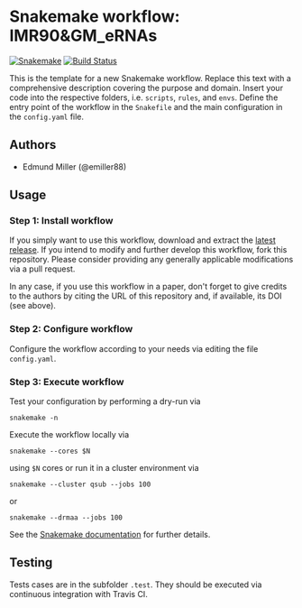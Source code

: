 # Snakemake workflow: IMR90&GM_eRNAs

[![Snakemake](https://img.shields.io/badge/snakemake-≥3.12.0-brightgreen.svg)](https://snakemake.bitbucket.io)
[![Build Status](https://travis-ci.com/Emiller88/IMR90.svg?token=4xxfcp3gAkNPaDFsDwgn&branch=master)](https://travis-ci.com/Emiller88/IMR90)

This is the template for a new Snakemake workflow. Replace this text with a comprehensive description covering the purpose and domain.
Insert your code into the respective folders, i.e. `scripts`, `rules`, and `envs`. Define the entry point of the workflow in the `Snakefile` and the main configuration in the `config.yaml` file.

## Authors

-   Edmund Miller (@emiller88)

## Usage

### Step 1: Install workflow

If you simply want to use this workflow, download and extract the [latest release](https://github.com/snakemake-workflows/IMR90/releases).
If you intend to modify and further develop this workflow, fork this repository. Please consider providing any generally applicable modifications via a pull request.

In any case, if you use this workflow in a paper, don't forget to give credits to the authors by citing the URL of this repository and, if available, its DOI (see above).

### Step 2: Configure workflow

Configure the workflow according to your needs via editing the file `config.yaml`.

### Step 3: Execute workflow

Test your configuration by performing a dry-run via

    snakemake -n

Execute the workflow locally via

    snakemake --cores $N

using `$N` cores or run it in a cluster environment via

    snakemake --cluster qsub --jobs 100

or

    snakemake --drmaa --jobs 100

See the [Snakemake documentation](https://snakemake.readthedocs.io) for further details.

## Testing

Tests cases are in the subfolder `.test`. They should be executed via continuous integration with Travis CI.

